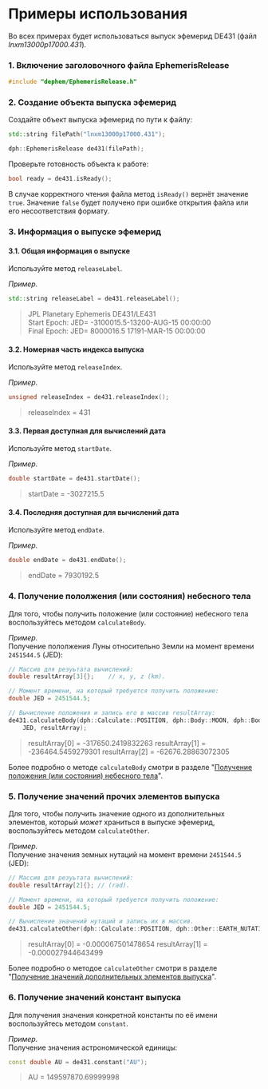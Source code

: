 # Примеры использования
Во всех примерах будет использоваться выпуск эфемерид DE431 (файл *lnxm13000p17000.431*).

### 1. Включение заголовочного файла EphemerisRelease
````c++
#include "dephem/EphemerisRelease.h"
````

### 2. Создание объекта выпуска эфемерид
Создайте объект выпуска эфемерид по пути к файлу:
````c++
std::string filePath("lnxm13000p17000.431");

dph::EphemerisRelease de431(filePath);
````

Проверьте готовность объекта к работе:
````c++
bool ready = de431.isReady();
````
В случае корректного чтения файла метод `isReady()` вернёт значение `true`. Значение `false` будет получено при ошибке открытия файла или его несоответствия формату.

### 3. Информация о выпуске эфемерид

#### 3.1. Общая информация о выпуске
Используйте метод `releaseLabel`.

*Пример.*
````c++
std::string releaseLabel = de431.releaseLabel();
````
>JPL Planetary Ephemeris DE431/LE431  
>Start Epoch: JED= -3100015.5-13200-AUG-15 00:00:00  
>Final Epoch: JED=  8000016.5 17191-MAR-15 00:00:00

#### 3.2. Номерная часть индекса выпуска
Используйте метод `releaseIndex`.

*Пример.*
````c++
unsigned releaseIndex = de431.releaseIndex();
````
>releaseIndex = 431

#### 3.3. Первая доступная для вычислений дата
Используйте метод `startDate`.

*Пример.*
````c++
double startDate = de431.startDate();
````
>startDate = -3027215.5

#### 3.4. Последняя доступная для вычислений дата
Используйте метод `endDate`.

*Пример.* 
````c++
double endDate = de431.endDate();
````
>endDate = 7930192.5

### 4. Получение пололжения (или состояния) небесного тела
Для того, чтобы получить положение (или состояние) небесного тела воспользуйтесь методом `calculateBody`.

*Пример.*   
Получение пололжения Луны относительно Земли на момент времени `2451544.5` (JED):
````c++
// Массив для резуьтата вычислений:
double resultArray[3]{};    // x, y, z (km).

// Момент времени, на который требуется получить положение:
double JED = 2451544.5;

// Вычисление положения и запись его в массив resultArray:
de431.calculateBody(dph::Calculate::POSITION, dph::Body::MOON, dph::Body::EARTH, 
    JED, resultArray);
````
>resultArray[0] = -317650.2419832263
>resultArray[1] = -236464.5459279301
>resultArray[2] = -62676.28863072305

Более подробно о методе `calculateBody` смотри в разделе "[Получение положения (или состояния) небесного тела](body-pos-state.md)".

### 5. Получение значений прочих элементов выпуска
Для того, чтобы получить значение одного из дополнительных элементов, который *может* храниться в выпуске эфемерид, воспользуйтесь методом `calculateOther`.

*Пример.*  
Получение значения земных нутаций на момент времени `2451544.5` (JED):

````c++
// Массив для резуьтата вычислений:
double resultArray[2]{}; // (rad).

// Момент времени, на который требуется получить положение:
double JED = 2451544.5;

// Вычисление значений нутаций и запись их в массив.
de431.calculateOther(dph::Calculate::POSITION, dph::Other::EARTH_NUTATIONS, JED, resultArray);
````
>resultArray[0] = -0.000067501478654
>resultArray[1] = -0.000027944643499

Более подробно о методое `calculateOther` смотри в разделе "[Получение значений дополнительных элементов выпуска](other-elements.md)".

### 6. Получение значений констант выпуска
Для получения значения конкретной константы по её имени воспользуйтесь методом `constant`.

*Пример.*  
Получение значения астрономической единицы:
````c++
const double AU = de431.constant("AU");
````
>AU = 149597870.69999998